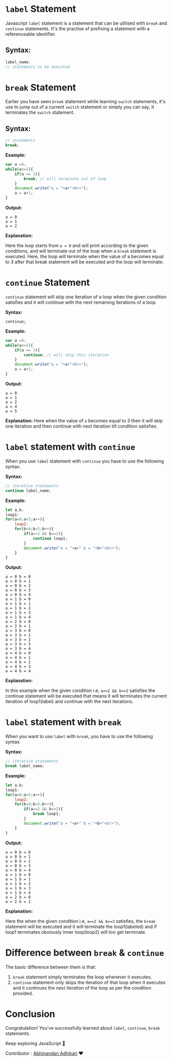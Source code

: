 # ```label``` Statement

Javascript ```label``` statement is a statement that can be utilised with ```break``` and ```continue``` statements. It's the practise of prefixing a statement with a referenceable identifier.

## Syntax:
```js
label_name:
// statements to be executed
```

# ```break``` Statement
Earlier you have seen ```break``` statement while learning ```switch``` statements, it's use to jump out of a current ```switch``` statement or simply you can say, it terminates the ```switch``` statement.

## Syntax:
```js
// statements
break;
```
__Example:__
```javascript
var a =0;
while(a<=5){
    if(a == 3){
        break; // will terminate out of loop
    }
    document.write("a = "+a+"<br>");
    a = a+1;
}
```
__Output:__
```
a = 0
a = 1
a = 2
```
__Explanation:__

Here the loop starts from ```a = 0``` and will print according to the given conditions, and will terminate out of the loop when a ```break``` statement is executed. Here, the loop will terminate when the value of a becomes equal to 3 after that break statement will be executed and the loop will terminate.

# ```continue``` Statement
```continue``` statement will skip one iteration of a loop when the given condition satisfies and it will continue with the next remaining iterations of a loop.

__Syntax:__
```
continue;
```
__Example:__
```javascript
var a =0;
while(a<=5){
    if(a == 3){
        continue; // will skip this iteration
    }
    document.write("a = "+a+"<br>");
    a = a+1;
}
```
__Output:__
```
a = 0
a = 1
a = 2
a = 4
a = 5
```
__Explanation:__
Here when the value of ```a``` becomes equal to 3 then it will skip one iteration and then continue with next iteration till condition satisfies.

# ```label``` statement with ```continue``` 

When you use ```label``` statement with ```continue``` you have to use the following syntax.

__Syntax:__
```js
// iterative statements
continue label_name;
```
__Example:__
```javascript
let a,b;
loop1:
for(a=0;a<5;a++){
    loop2:
    for(b=0;b<5;b++){
        if(a==2 && b==2){
            continue loop1;
        }
        document.write("a = "+a+" b = "+b+"<br>");
    }
}
```
__Output:__
```
a = 0 b = 0
a = 0 b = 1
a = 0 b = 2
a = 0 b = 3
a = 0 b = 4
a = 1 b = 0
a = 1 b = 1
a = 1 b = 2
a = 1 b = 3
a = 1 b = 4
a = 2 b = 0
a = 2 b = 1
a = 3 b = 0
a = 3 b = 1
a = 3 b = 2
a = 3 b = 3
a = 3 b = 4
a = 4 b = 0
a = 4 b = 1
a = 4 b = 2
a = 4 b = 3
a = 4 b = 4
```
__Explanation:__

In this example when the given condition i.e, ```a==2 && b==2``` satisfies the continue statement will be executed that means it will terminates the current iteration of loop1(label) and continue with the next iterations.

# ```label``` statement with ```break```

When you want to use ```label``` with ```break```, you have to use the following syntax.

__Syntax:__
```js
// iterative statements
break label_name;
```
__Example:__
```javascript
let a,b;
loop1:
for(a=0;a<5;a++){
    loop2:
    for(b=0;b<5;b++){
        if(a==2 && b==2){
            break loop1;
        }
        document.write("a = "+a+" b = "+b+"<br>");
    }
}
```
__Output:__
```
a = 0 b = 0
a = 0 b = 1
a = 0 b = 2
a = 0 b = 3
a = 0 b = 4
a = 1 b = 0
a = 1 b = 1
a = 1 b = 2
a = 1 b = 3
a = 1 b = 4
a = 2 b = 0
a = 2 b = 1
```
__Explanation:__

Here the when the given condition i.e, ```a==2 && b==2``` satisfies, the ```break``` statement will be executed and it will terminate the loop1(labeled) and if loop1 terminates obviously inner loop(loop2) will too get terminate.

# Difference between ```break``` & ```continue```
The basic difference between them is that:

1. ```break``` statement simply terminates the loop whenever it executes.
2. ```continue``` statement only skips the iteration of that loop when it executes and it continues the next iteration of the loop as per the condition provided.

# Conclusion

Congratulation! You've successfully learned about ```label```, ```continue```, ```break``` statements.

Keep exploring JavaScript :wave:

Contributor : [Abhinandan Adhikari](https://github.com/AbhinandanAdhikari) :heart:

